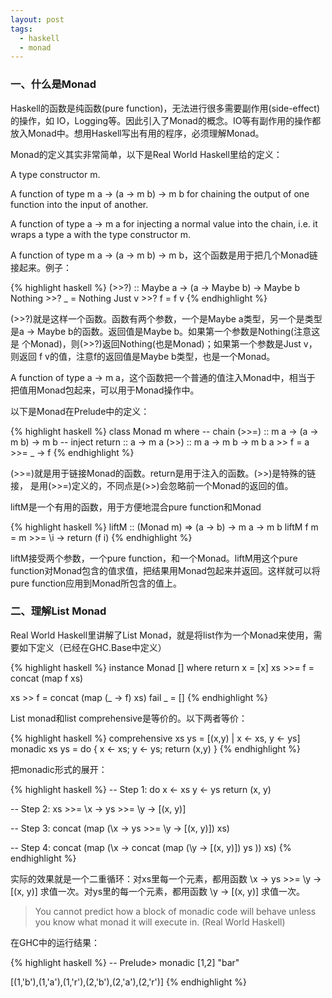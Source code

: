 ```yaml
---
layout: post
tags:
  - haskell
  - monad
---
```

### 一、什么是Monad

Haskell的函数是纯函数(pure function)，无法进行很多需要副作用(side-effect)的操作，如 IO，Logging等。因此引入了Monad的概念。IO等有副作用的操作都放入Monad中。想用Haskell写出有用的程序，必须理解Monad。

Monad的定义其实非常简单，以下是Real World Haskell里给的定义：

A type constructor m.

A function of type m a -> (a -> m b) -> m b for chaining the output of
one function into the input of another.

A function of type a -> m a for injecting a normal value into the chain, i.e. it wraps a type a with the type constructor m.

A function of type m a -> (a -> m b) -> m b，这个函数是用于把几个Monad链接起来。例子：

{% highlight haskell %}
(>>?) :: Maybe a -> (a -> Maybe b) -> Maybe b
Nothing >>? _ = Nothing
Just v  >>? f = f v
{% endhighlight %}

(>>?)就是这样一个函数。函数有两个参数，一个是Maybe a类型，另一个是类型
是a -> Maybe b的函数。返回值是Maybe b。如果第一个参数是Nothing(注意这是
个Monad)，则(>>?)返回Nothing(也是Monad)；如果第一个参数是Just v，则返回
f v的值，注意f的返回值是Maybe b类型，也是一个Monad。

A function of type a -> m a，这个函数把一个普通的值注入Monad中，相当于
把值用Monad包起来，可以用于Monad操作中。

以下是Monad在Prelude中的定义：

{% highlight haskell %}
class Monad m where
-- chain
(>>=)  :: m a -> (a -> m b) -> m b
-- inject
return :: a -> m a
    (>>) :: m a -> m b -> m b
a >> f = a >>= \_ -> f
{% endhighlight %}

(>>=)就是用于链接Monad的函数。return是用于注入的函数。(>>)是特殊的链接，
是用(>>=)定义的，不同点是(>>)会忽略前一个Monad的返回的值。

liftM是一个有用的函数，用于方便地混合pure function和Monad

{% highlight haskell %}
liftM :: (Monad m) => (a -> b) -> m a -> m b
liftM f m = m >>= \i ->
       return (f i)
{% endhighlight %}

liftM接受两个参数，一个pure function，和一个Monad。liftM用这个pure
function对Monad包含的值求值，把结果用Monad包起来并返回。这样就可以将
pure function应用到Monad所包含的值上。


### 二、理解List Monad

Real World Haskell里讲解了List Monad，就是将list作为一个Monad来使用，需要如下定义（已经在GHC.Base中定义）

{% highlight haskell %}
instance Monad [] where
return x = [x]
xs >>= f = concat (map f xs)

xs >> f = concat (map (\_ -> f) xs)
fail _ = []
{% endhighlight %}

List monad和list comprehensive是等价的。以下两者等价：

{% highlight haskell %}
comprehensive xs ys =
 [(x,y) | x &lt;- xs, y &lt;- ys]  monadic xs ys = do { x &lt;- xs; y &lt;- ys; return (x,y) }
{% endhighlight %}

把monadic形式的展开：

{% highlight haskell %}
-- Step 1:
do
x &lt;- xs y &lt;- ys return (x, y)

-- Step 2:
xs >>= \x ->
ys >>= \y ->
[(x, y)]

-- Step 3:
concat (map (\x ->
ys >>= \y ->
[(x, y)])
xs)

-- Step 4:
concat (map (\x ->
concat (map (\y -> [(x, y)]) ys ))
xs)
{% endhighlight %}

实际的效果就是一个二重循环：对xs里每一个元素，都用函数 \x -> ys >>= \y -> [(x, y)] 求值一次。对ys里的每一个元素，都用函数 \y -> [(x, y)] 求值一次。

> You cannot predict how a block of monadic code will behave unless you
> know what monad it will execute in. (Real World Haskell)

在GHC中的运行结果：

{% highlight haskell %}
-- Prelude> monadic [1,2] "bar"

[(1,'b'),(1,'a'),(1,'r'),(2,'b'),(2,'a'),(2,'r')]
{% endhighlight %}
